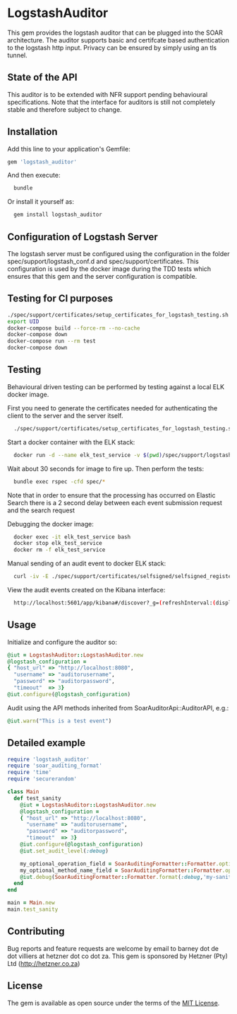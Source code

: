 # LogstashAuditor

This gem provides the logstash auditor that can be plugged into the SOAR architecture. The auditor supports basic and certifcate based authentication to the logstash http input.  Privacy can be ensured by simply using an tls tunnel.

## State of the API

This auditor is to be extended with NFR support pending behavioural specifications.
Note that the interface for auditors is still not completely stable and therefore subject to change.

## Installation

Add this line to your application's Gemfile:

```ruby
gem 'logstash_auditor'
```

And then execute:

```bash
  bundle
```

Or install it yourself as:

```bash
  gem install logstash_auditor
  ```

## Configuration of Logstash Server

The logstash server must be configured using the configuration in the folder spec/support/logstash_conf.d and spec/support/certificates.
This configuration is used by the docker image during the TDD tests which ensures that this gem and the server configuration is compatible.

## Testing for CI purposes

```bash
./spec/support/certificates/setup_certificates_for_logstash_testing.sh
export UID
docker-compose build --force-rm --no-cache
docker-compose down
docker-compose run --rm test
docker-compose down
```

## Testing

Behavioural driven testing can be performed by testing against a local ELK docker image.

First you need to generate the certificates needed for authenticating the client to the server and the server itself.

```bash
  ./spec/support/certificates/setup_certificates_for_logstash_testing.sh
```

Start a docker container with the ELK stack:

```bash
  docker run -d --name elk_test_service -v $(pwd)/spec/support/logstash_conf.d:/etc/logstash/conf.d -v $(pwd)/spec/support/certificates:/etc/logstash/certs -p 9300:9300 -p 9200:9200 -p 5000:5000 -p 5044:5044 -p 5601:5601 -p 8080:8080 sebp/elk:es234_l234_k453
```

Wait about 30 seconds for image to fire up. Then perform the tests:

```bash
  bundle exec rspec -cfd spec/*
```

Note that in order to ensure that the processing has occurred on Elastic Search
there is a 2 second delay between each event submission request and the search request

Debugging the docker image:
```bash
  docker exec -it elk_test_service bash
  docker stop elk_test_service
  docker rm -f elk_test_service
```

Manual sending of an audit event to docker ELK stack:
```bash
  curl -iv -E ./spec/support/certificates/selfsigned/selfsigned_registered.cert.pem --key ./spec/support/certificates/selfsigned/selfsigned_registered.private.nopass.pem https://localhost:8080 -d "{\"audit_message\":\"bla\",\"audit_something_else\":\"foo\"}" --insecure
```

View the audit events created on the Kibana interface:

```bash
  http://localhost:5601/app/kibana#/discover?_g=(refreshInterval:(display:Off,pause:!f,value:0),time:(from:now-15m,mode:quick,to:now))&_a=(columns:!(_source),index:'*',interval:auto,query:(query_string:(analyze_wildcard:!t,query:'*')),sort:!('@timestamp',desc))
```

## Usage

Initialize and configure the auditor so:

```ruby
@iut = LogstashAuditor::LogstashAuditor.new
@logstash_configuration =
{ "host_url" => "http://localhost:8080",
  "username" => "auditorusername",
  "password" => "auditorpassword",
  "timeout"  => 3}
@iut.configure(@logstash_configuration)
```

Audit using the API methods inherited from SoarAuditorApi::AuditorAPI, e.g.:

```ruby
@iut.warn("This is a test event")
```

## Detailed example

```ruby
require 'logstash_auditor'
require 'soar_auditing_format'
require 'time'
require 'securerandom'

class Main
  def test_sanity
    @iut = LogstashAuditor::LogstashAuditor.new
    @logstash_configuration =
    { "host_url" => "http://localhost:8080",
      "username" => "auditorusername",
      "password" => "auditorpassword",
      "timeout"  => 3}
    @iut.configure(@logstash_configuration)
    @iut.set_audit_level(:debug)

    my_optional_operation_field = SoarAuditingFormatter::Formatter.optional_field_format("operation", "Http.Get")
    my_optional_method_name_field = SoarAuditingFormatter::Formatter.optional_field_format("method", "#{self.class}::#{__method__}::#{__LINE__}")
    @iut.debug(SoarAuditingFormatter::Formatter.format(:debug,'my-sanity-service-id',SecureRandom.hex(32),Time.now.iso8601(3),"#{my_optional_method_name_field}#{my_optional_operation_field} test message with optional fields"))
  end
end

main = Main.new
main.test_sanity
```

## Contributing

Bug reports and feature requests are welcome by email to barney dot de dot villiers at hetzner dot co dot za. This gem is sponsored by Hetzner (Pty) Ltd (http://hetzner.co.za)

## License

The gem is available as open source under the terms of the [MIT License](http://opensource.org/licenses/MIT).
